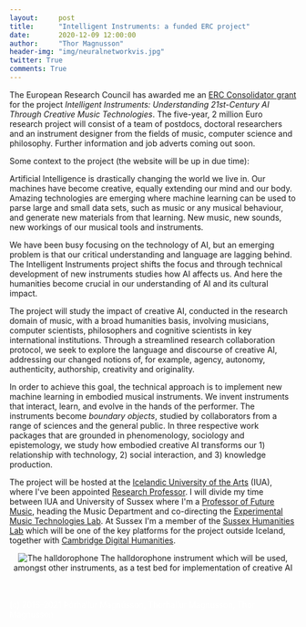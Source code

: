 ```yaml
---
layout:     post
title:      "Intelligent Instruments: a funded ERC project"
date:       2020-12-09 12:00:00
author:     "Thor Magnusson"
header-img: "img/neuralnetworkvis.jpg"
twitter: True
comments: True
---
```


The European Research Council has awarded me an <a href="https://erc.europa.eu/news/CoG-recipients-2020">ERC Consolidator grant</a> for the project <i>Intelligent Instruments: Understanding 21st-Century AI Through Creative Music Technologies</i>. The five-year, 2 million Euro research project will consist of a team of postdocs, doctoral researchers and an instrument designer from the fields of music, computer science and philosophy. Further information and job adverts coming out soon. 

Some context to the project (the website will be up in due time):

Artificial Intelligence is drastically changing the world we live in. Our machines have become creative, equally extending our mind and our body. Amazing technologies are emerging where machine learning can be used to parse large and small data sets, such as music or any musical behaviour, and generate new materials from that learning. New music, new sounds, new workings of our musical tools and instruments. 

We have been busy focusing on the technology of AI, but an emerging problem is that our critical understanding and language are lagging behind. The Intelligent Instruments project shifts the focus and through technical development of new instruments studies how AI affects us. And here the humanities become crucial in our understanding of AI and its cultural impact. 

The project will study the impact of creative AI, conducted in the research domain of music, with a broad humanities basis, involving musicians, computer scientists, philosophers and cognitive scientists in key international institutions. Through a streamlined research collaboration protocol, we seek to explore the language and discourse of creative AI, addressing our changed notions of, for example, agency, autonomy, authenticity, authorship, creativity and originality. 

In order to achieve this goal, the technical approach is to implement new machine learning in embodied musical instruments. We invent instruments that interact, learn, and evolve in the hands of the performer. The instruments become <i>boundary objects</i>, studied by collaborators from a range of sciences and the general public. In three respective work packages that are grounded in phenomenology, sociology and epistemology, we study how embodied creative AI transforms our 1) relationship with technology, 2) social interaction, and 3) knowledge production. 

The project will be hosted at the <a href="https://www.lhi.is/en">Icelandic University of the Arts</a> (IUA), where I've been appointed <a href="https://www.lhi.is/en/news/2-million-euro-grant-iua-erc">Research Professor</a>. I will divide my time between IUA and University of Sussex where I'm a <a href="https://profiles.sussex.ac.uk/p164902-thor-magnusson">Professor of Future Music</a>, heading the Music Department and co-directing the <a href="http://www.emutelab.org">Experimental Music Technologies Lab</a>. At Sussex I'm a member of the <a href="https://www.sussex.ac.uk/research/centres/sussex-humanities-lab/">Sussex Humanities Lab</a> which will be one of the key platforms for the project outside Iceland, together with <a href="https://www.cdh.cam.ac.uk">Cambridge Digital Humanities</a>.


<p><center><img src="{{ site.baseurl }}/img/halldorophone.jpg" alt="The halldorophone">
<span class="caption text-muted">The halldorophone instrument which will be used, amongst other instruments, as a test bed for implementation of creative AI</span></center></p>















<br><br>
<font color="#FFFFFF">(c) 2016-2021 &THORN;&oacute;rhallur Magn&uacute;sson, Thorhallur Magnusson, Thor Magnusson</font>
